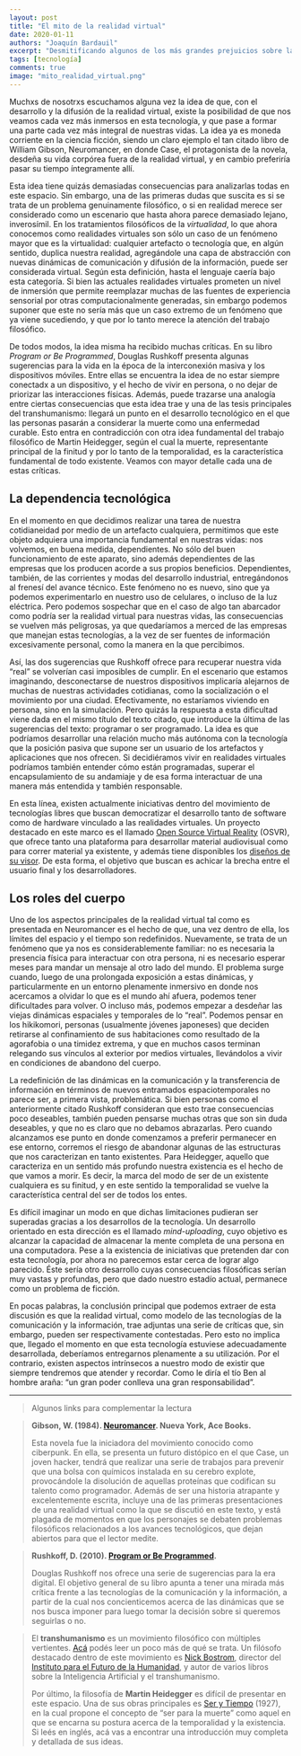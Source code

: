 ```yaml
---
layout: post
title: "El mito de la realidad virtual"
date: 2020-01-11
authors: "Joaquín Bardauil"
excerpt: "Desmitificando algunos de los más grandes prejuicios sobre la realidad virtual."
tags: [tecnología]
comments: true
image: "mito_realidad_virtual.png"
---
```

Muchxs de nosotrxs escuchamos alguna vez la idea de que, con el desarrollo y la difusión de la realidad virtual, existe la posibilidad de que nos veamos cada vez más inmersos en esta tecnología, y que pase a formar una parte cada vez más integral de nuestras vidas. La idea ya es moneda corriente en la ciencia ficción, siendo un claro ejemplo el tan citado libro de William Gibson, Neuromancer, en donde Case, el protagonista de la novela, desdeña su vida corpórea fuera de la realidad virtual, y en cambio preferiría pasar su tiempo íntegramente allí.

Esta idea tiene quizás demasiadas consecuencias para analizarlas todas en este espacio. Sin embargo, una de las primeras dudas que suscita es si se trata de un problema genuinamente filosófico, o si en realidad merece ser considerado como un escenario que hasta ahora parece demasiado lejano, inverosímil. En los tratamientos filosóficos de la *virtualidad*, lo que ahora conocemos como realidades virtuales son sólo un caso de un fenómeno mayor que es la virtualidad: cualquier artefacto o tecnología que, en algún sentido, duplica nuestra realidad, agregándole una capa de abstracción con nuevas dinámicas de comunicación y difusión de la información, puede ser considerada virtual. Según esta definición, hasta el lenguaje caería bajo esta categoría. Si bien las actuales realidades virtuales prometen un nivel de inmersión que permite reemplazar muchas de las fuentes de experiencia sensorial por otras computacionalmente generadas, sin embargo podemos suponer que este no sería más que un caso extremo de un fenómeno que ya viene sucediendo, y que por lo tanto merece la atención del trabajo filosófico.

De todos modos, la idea misma ha recibido muchas críticas. En su libro *Program or Be Programmed*, Douglas Rushkoff presenta algunas sugerencias para la vida en la época de la interconexión masiva y los dispositivos móviles. Entre ellas se encuentra la idea de no estar siempre conectadx a un dispositivo, y el hecho de vivir en persona, o no dejar de priorizar las interacciones físicas. Además, puede trazarse una analogía entre ciertas consecuencias que esta idea trae y una de las tesis principales del transhumanismo: llegará un punto en el desarrollo tecnológico en el que las personas pasarán a considerar la muerte como una enfermedad curable. Esto entra en contradicción con otra idea fundamental del trabajo filosófico de Martin Heidegger, según el cual la muerte, representante principal de la finitud y por lo tanto de la temporalidad, es la característica fundamental de todo existente. Veamos con mayor detalle cada una de estas críticas.

## La dependencia tecnológica

En el momento en que decidimos realizar una tarea de nuestra cotidianeidad por medio de un artefacto cualquiera, permitimos que este objeto adquiera una importancia fundamental en nuestras vidas: nos volvemos, en buena medida, dependientes. No sólo del buen funcionamiento de este aparato, sino además dependientes de las empresas que los producen acorde a sus propios beneficios. Dependientes, también, de las corrientes y modas del desarrollo industrial, entregándonos al frenesí del avance técnico. Este fenómeno no es nuevo, sino que ya podemos experimentarlo en nuestro uso de celulares, o incluso de la luz eléctrica. Pero podemos sospechar que en el caso de algo tan abarcador como podría ser la realidad virtual para nuestras vidas, las consecuencias se vuelven más peligrosas, ya que quedaríamos a merced de las empresas que manejan estas tecnologías, a la vez de ser fuentes de información excesivamente personal, como la manera en la que percibimos.

Así, las dos sugerencias que Rushkoff ofrece para recuperar nuestra vida “real” se volverían casi imposibles de cumplir. En el escenario que estamos imaginando, desconectarse de nuestros dispositivos implicaría alejarnos de muchas de nuestras actividades cotidianas, como la socialización o el movimiento por una ciudad. Efectivamente, no estaríamos viviendo en persona, sino en la simulación. Pero quizás la respuesta a esta dificultad viene dada en el mismo título del texto citado, que introduce la última de las sugerencias del texto: programar o ser programado. La idea es que podríamos desarrollar una relación mucho más autónoma con la tecnología que la posición pasiva que supone  ser un usuario de los artefactos y aplicaciones que nos ofrecen. Si decidiéramos vivir en realidades virtuales podríamos también entender cómo están programadas, superar el encapsulamiento de su andamiaje y de esa forma interactuar de una manera más entendida y también responsable.

En esta línea, existen actualmente iniciativas dentro del movimiento de tecnologías libres que buscan democratizar el desarrollo tanto de software como de hardware vinculado a las realidades virtuales. Un proyecto destacado en este marco es el llamado [Open Source Virtual Reality](http://www.osvr.org/) (OSVR), que ofrece tanto una plataforma para desarrollar material audiovisual como para correr material ya existente, y además tiene disponibles los [diseños de su visor](https://github.com/OSVR/OSVR-HDK). De esta forma, el objetivo que buscan es achicar la brecha entre el usuario final y los desarrolladores.


## Los roles del cuerpo

Uno de los aspectos principales de la realidad virtual tal como es presentada en Neuromancer es el hecho de que, una vez dentro de ella, los límites del espacio y el tiempo son redefinidos. Nuevamente, se trata de un fenómeno que ya nos es considerablemente familiar: no es necesaria la presencia física para interactuar con otra persona, ni es necesario esperar meses para mandar un mensaje al otro lado del mundo. El problema surge cuando, luego de una prolongada exposición a estas dinámicas, y particularmente en un entorno plenamente inmersivo en donde nos acercamos a olvidar lo que es el mundo ahí afuera, podemos tener dificultades para volver. O incluso más, podemos empezar a desdeñar las viejas dinámicas espaciales y temporales de lo “real”. Podemos pensar en los hikikomori, personas (usualmente jóvenes japoneses) que deciden retirarse al confinamiento de sus habitaciones como resultado de la agorafobia o una timidez extrema, y que en muchos casos terminan relegando sus vínculos al exterior por medios virtuales, llevándolos a vivir en condiciones de abandono del cuerpo.

La redefinición de las dinámicas en la comunicación y la transferencia de información en términos de nuevos entramados espaciotemporales no parece ser, a primera vista, problemática. Si bien personas como el anteriormente citado Rushkoff consideran que esto trae consecuencias poco deseables, también pueden pensarse muchas otras que son sin duda deseables, y que no es claro que no debamos abrazarlas. Pero cuando alcanzamos ese punto en donde comenzamos a preferir permanecer en ese entorno, corremos el riesgo de abandonar algunas de las estructuras que nos caracterizan en tanto existentes. Para Heidegger, aquello que caracteriza en un sentido más profundo nuestra existencia es el hecho de que vamos a morir. Es decir, la marca del modo de ser de un existente cualquiera es su finitud, y en este sentido la temporalidad se vuelve la característica central del ser de todos los entes.

Es difícil imaginar un modo en que dichas limitaciones pudieran ser superadas gracias a los desarrollos de la tecnología. Un desarrollo orientado en esta dirección es el llamado *mind-uploading*, cuyo objetivo es alcanzar la capacidad de almacenar la mente completa de una persona en una computadora. Pese a la existencia de iniciativas que pretenden dar con esta tecnología, por ahora no parecemos estar cerca de lograr algo parecido. Éste sería otro desarrollo cuyas consecuencias filosóficas serían muy vastas y profundas, pero que dado nuestro estadío actual, permanece como un problema de ficción.

En pocas palabras, la conclusión principal que podemos extraer de esta discusión es que la realidad virtual, como modelo de las tecnologías de la comunicación y la información, trae adjuntas una serie de críticas que, sin embargo, pueden ser respectivamente contestadas. Pero esto no implica que, llegado el momento en que esta tecnología estuviese adecuadamente desarrollada, deberíamos entregarnos plenamente a su utilización. Por el contrario, existen aspectos intrínsecos a nuestro modo de existir que siempre tendremos que atender y recordar. Como le diría el tío Ben al hombre araña: “un gran poder conlleva una gran responsabilidad”.

---
> Algunos links para complementar la lectura

> **Gibson, W. (1984). [Neuromancer](https://www.penguinrandomhouse.com/books/293994/neuromancer-by-william-gibson/). Nueva York, Ace Books.**
>
> Esta novela fue la iniciadora del movimiento conocido como ciberpunk. En ella, se presenta un futuro distópico en el que Case, un joven hacker, tendrá que realizar una serie de trabajos para prevenir que una bolsa con químicos instalada en su cerebro explote, provocándole la disolución de aquellas proteínas que codifican su talento como programador. Además de ser una historia atrapante y excelentemente escrita, incluye una de las primeras presentaciones de una realidad virtual como la que se discutió en este texto, y está plagada de momentos en que los personajes se debaten problemas filosóficos relacionados a los avances tecnológicos, que dejan abiertos para que el lector medite.


> **Rushkoff, D. (2010). [Program or Be Programmed](https://rushkoff.com/books/program-or-be-programmed/).**
>
> Douglas Rushkoff nos ofrece una serie de sugerencias para la era digital. El objetivo general de su libro apunta a tener una mirada más crítica frente a las tecnologías de la comunicación y la información, a partir de la cual nos concienticemos acerca de las dinámicas que se nos busca imponer para luego tomar la decisión sobre si queremos seguirlas o no.


> El **transhumanismo** es un movimiento filosófico con múltiples vertientes. [Acá](https://whatistranshumanism.org/) podés leer un poco más de qué se trata. Un filósofo destacado dentro de este movimiento es [Nick Bostrom](https://nickbostrom.com/), director del [Instituto para el Futuro de la Humanidad](https://www.fhi.ox.ac.uk/), y autor de varios libros sobre la Inteligencia Artificial y el transhumanismo.
>
> Por último, la filosofía de **Martin Heidegger** es difícil de presentar en este espacio. Una de sus obras principales es [Ser y Tiempo](http://www.afoiceeomartelo.com.br/posfsa/Autores/Heidegger,%20Martin/Heidegger%20-%20Ser%20y%20tiempo.pdf) (1927), en la cual propone el concepto de “ser para la muerte” como aquel en que se encarna su postura acerca de la temporalidad y la existencia. Si leés en inglés, acá vas a encontrar una introducción muy completa y detallada de sus ideas.
